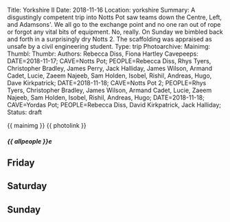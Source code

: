 Title: Yorkshire II
Date: 2018-11-16
Location: yorkshire
Summary: A disgustingly competent trip into Notts Pot saw teams down the Centre, Left, and Adamsons'. We all go to the exchange point and no one ran out of rope or forgot any vital bits of equipment. No, really. On Sunday we bimbled back and forth in a surprisingly dry Notts 2. The scaffolding was appraised as unsafe by a civil engineering student.
Type: trip
Photoarchive:
Mainimg: 
Thumbl: 
Thumbr: 
Authors: Rebecca Diss, Fiona Hartley
Cavepeeps: DATE=2018-11-17; CAVE=Notts Pot; PEOPLE=Rebecca Diss, Rhys Tyers, Christopher Bradley, James Perry, Jack Halliday, James Wilson, Armand Cadet, Lucie, Zaeem Najeeb, Sam Holden, Isobel, Rishil, Andreas, Hugo, Dave Kirkpatrick;
           DATE=2018-11-18; CAVE=Notts Pot 2; PEOPLE=Rhys Tyers, Christopher Bradley, James Wilson, Armand Cadet, Lucie, Zaeem Najeeb, Sam Holden, Isobel, Rishil, Andreas, Hugo;
           DATE=2018-11-18; CAVE=Yordas Pot; PEOPLE=Rebecca Diss, David Kirkpatrick, Jack Halliday;
Status: draft

{{ mainimg }}
{{ photolink }}
##### {{ allpeople }}e

## Friday


## Saturday


## Sunday